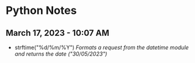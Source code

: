 # Python Notes

## March 17, 2023 - 10:07 AM
- strftime("%d/%m/%Y")
*Formats a request from the datetime module and returns the date ("30/05/2023")*


